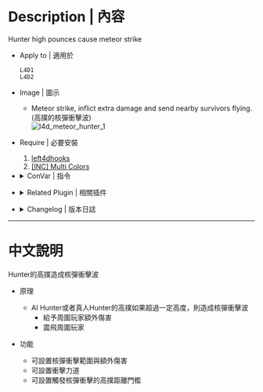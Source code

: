 # Description | 內容
Hunter high pounces cause meteor strike

* Apply to | 適用於
	```
	L4D1
	L4D2
	```

* Image | 圖示
	* Meteor strike, inflict extra damage and send nearby survivors flying. (高撲的核彈衝擊波)
	<br/>![l4d_meteor_hunter_1](image/l4d_meteor_hunter_1.gif)

* Require | 必要安裝
	1. [left4dhooks](https://forums.alliedmods.net/showthread.php?t=321696)
	2. [[INC] Multi Colors](https://github.com/fbef0102/L4D1_2-Plugins/releases/tag/Multi-Colors)

* <details><summary>ConVar | 指令</summary>

	* cfg/sourcemod/l4d_meteor_hunter.cfg
		```php
        // 0=Plugin off, 1=Plugin on.
        l4d_meteor_hunter_allow "1"

        // Damage caused by meteor strike.
        l4d_meteor_hunter_damage "15.0"

        // Hunter Pounce Distance needed to trigger meteor strike.
        l4d_meteor_hunter_distance "800"

        // Turn on the plugin in these game modes, separate by commas (no spaces). (Empty = all).
        l4d_meteor_hunter_modes ""

        // Turn off the plugin in these game modes, separate by commas (no spaces). (Empty = none).
        l4d_meteor_hunter_modes_off ""

        // Turn on the plugin in these game modes. 0=All, 1=Coop, 2=Survival, 4=Versus, 8=Scavenge. Add numbers together.
        l4d_meteor_hunter_modes_tog "0"

        // How much force is applied to the survivor (meteor strike).
        l4d_meteor_hunter_power "300"

        // Hunter meteor strike range.
        l4d_meteor_hunter_range "200"

        // Vertical force multiplier (meteor strike).
        l4d_meteor_hunter_vertical_mult "1.5"
		```
</details>

* <details><summary>Related Plugin | 相關插件</summary>

	1. [pounceannounce](/pounceannounce): Announces hunter pounces to the entire server
		> 顯示Hunter造成的高撲傷害與高撲距離
	2. [l4d_hunter_destructive](https://github.com/fbef0102/Game-Private_Plugin/tree/main/L4D_插件/Hunter_Hunter/l4d_hunter_destructive): Allows for unique Hunter abilities to the destructive beast.
		> 增強Hunter，賦予多種超能力成為毀滅性的野獸
</details>

* <details><summary>Changelog | 版本日誌</summary>

	* v1.5 (2023-3-24)
		* Remake code, convert code to latest syntax
		* Fix warnings when compiling on SourceMod 1.11.
		* Optimize code and improve performance
        * Replace Gamedata with left4dhooks
		* Add Convars

	* v1.5
		* [Original Plugin by rekcah](https://forums.alliedmods.net/showthread.php?p=2712447)
</details>

- - - -
# 中文說明
Hunter的高撲造成核彈衝擊波

* 原理
	* AI Hunter或者真人Hunter的高撲如果超過一定高度，則造成核彈衝擊波
        * 給予周圍玩家額外傷害
        * 震飛周圍玩家

* 功能
    * 可設置核彈衝擊範圍與額外傷害
    * 可設置衝擊力道
    * 可設置觸發核彈衝擊的高撲距離門檻